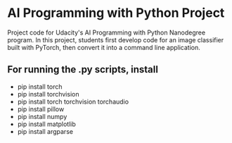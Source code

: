 # AI Programming with Python Project

Project code for Udacity's AI Programming with Python Nanodegree program. In this project, students first develop code for an image classifier built with PyTorch, then convert it into a command line application.

## For running the .py scripts, install
- pip install torch
- pip install torchvision
- pip install torch torchvision torchaudio
- pip install pillow
- pip install numpy
- pip install matplotlib
- pip install argparse
